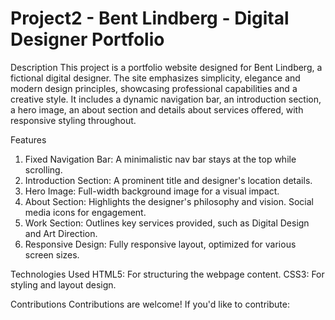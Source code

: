 # Project2 - Bent Lindberg - Digital Designer Portfolio

Description
This project is a portfolio website designed for Bent Lindberg, a fictional digital designer. The site emphasizes simplicity, elegance and modern design principles, showcasing professional capabilities and a creative style. It includes a dynamic navigation bar, an introduction section, a hero image, an about section and details about services offered, with responsive styling throughout.

Features
1. Fixed Navigation Bar:
A minimalistic nav bar stays at the top while scrolling.
2. Introduction Section:
A prominent title and designer's location details.
3. Hero Image:
Full-width background image for a visual impact.
4. About Section:
Highlights the designer's philosophy and vision.
Social media icons for engagement.
5. Work Section:
Outlines key services provided, such as Digital Design and Art Direction.
6. Responsive Design:
Fully responsive layout, optimized for various screen sizes.

Technologies Used
HTML5: For structuring the webpage content.
CSS3: For styling and layout design.

Contributions
Contributions are welcome! If you'd like to contribute:
